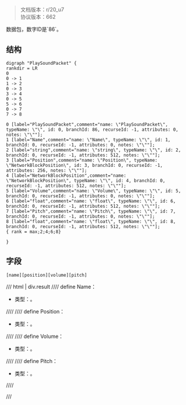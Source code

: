 # <!-- md:samp PlaySoundPacket -->

> 文档版本：r/20_u7<br/>协议版本：662

<!-- md:samp PlaySoundPacket -->数据包，数字ID是`86`。

## 结构

```viz
digraph "PlaySoundPacket" {
rankdir = LR
0
0 -> 1
1 -> 2
0 -> 3
3 -> 4
0 -> 5
5 -> 6
0 -> 7
7 -> 8

0 [label="PlaySoundPacket",comment="name: \"PlaySoundPacket\", typeName: \"\", id: 0, branchId: 86, recurseId: -1, attributes: 0, notes: \"\""];
1 [label="Name",comment="name: \"Name\", typeName: \"\", id: 1, branchId: 0, recurseId: -1, attributes: 0, notes: \"\""];
2 [label="string",comment="name: \"string\", typeName: \"\", id: 2, branchId: 0, recurseId: -1, attributes: 512, notes: \"\""];
3 [label="Position",comment="name: \"Position\", typeName: \"NetworkBlockPosition\", id: 3, branchId: 0, recurseId: -1, attributes: 256, notes: \"\""];
4 [label="NetworkBlockPosition",comment="name: \"NetworkBlockPosition\", typeName: \"\", id: 4, branchId: 0, recurseId: -1, attributes: 512, notes: \"\""];
5 [label="Volume",comment="name: \"Volume\", typeName: \"\", id: 5, branchId: 0, recurseId: -1, attributes: 0, notes: \"\""];
6 [label="float",comment="name: \"float\", typeName: \"\", id: 6, branchId: 0, recurseId: -1, attributes: 512, notes: \"\""];
7 [label="Pitch",comment="name: \"Pitch\", typeName: \"\", id: 7, branchId: 0, recurseId: -1, attributes: 0, notes: \"\""];
8 [label="float",comment="name: \"float\", typeName: \"\", id: 8, branchId: 0, recurseId: -1, attributes: 512, notes: \"\""];
{ rank = max;2;4;6;8}

}

```

## 字段

```title='PlaySoundPacket'
[name][position][volume][pitch]
```

/// html | div.result
//// define
Name：<!-- md:samp string -->

- 类型：<!-- md:samp string -->。


////
//// define
Position：[<!-- md:samp NetworkBlockPosition -->](../types/networkblockposition.md)

- 类型：<!-- md:samp NetworkBlockPosition -->。


////
//// define
Volume：<!-- md:samp float -->

- 类型：<!-- md:samp float -->。


////
//// define
Pitch：<!-- md:samp float -->

- 类型：<!-- md:samp float -->。


////

///

